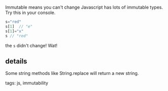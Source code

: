 Immutable means you can't change 
Javascript has lots of immutable types. Try this in your console.

```js
s="red"
s[1]  // "e"
s[1]="x"
s // "red"
```

the `s` didn't change! Wat!

## details
Some string methods like String.replace will return a new string. 


tags: js, immutability
